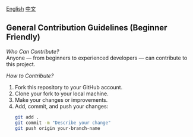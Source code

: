 [English](./docs/en/Contribution.en.md) 
[中文](./docs/zh/Contribution.zh.md)

## General Contribution Guidelines (Beginner Friendly)

*Who Can Contribute?*  
Anyone — from beginners to experienced developers — can contribute to this project.

*How to Contribute?*  
1. Fork this repository to your GitHub account.  
2. Clone your fork to your local machine.  
3. Make your changes or improvements.  
4. Add, commit, and push your changes:  
   ```bash
   git add .
   git commit -m "Describe your change"
   git push origin your-branch-name